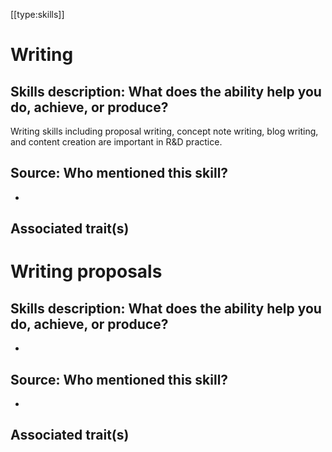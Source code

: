 [[type:skills]]

# Writing

## Skills description: What does the ability help you do, achieve, or produce?

Writing skills including proposal writing, concept note writing, blog writing, and content creation are important in R&amp;D practice.

## Source: Who mentioned this skill?

-

## Associated trait(s)

##

##

# Writing proposals

## Skills description: What does the ability help you do, achieve, or produce?

-

## Source: Who mentioned this skill?

-

## Associated trait(s)

##

##
